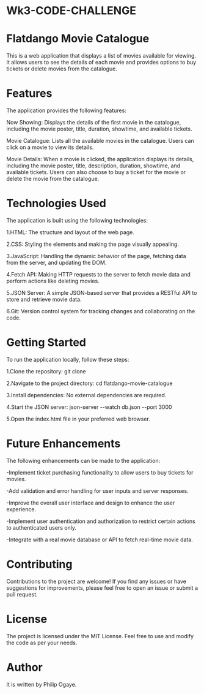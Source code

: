 # Wk3-CODE-CHALLENGE

# Flatdango Movie Catalogue
This is a web application that displays a list of movies available for viewing. It allows users to see the details of each movie and provides options to buy tickets or delete movies from the catalogue.

# Features
The application provides the following features:

Now Showing: Displays the details of the first movie in the catalogue, including the movie poster, title, duration, showtime, and available tickets.

Movie Catalogue: Lists all the available movies in the catalogue. Users can click on a movie to view its details.

Movie Details: When a movie is clicked, the application displays its details, including the movie poster, title, description, duration, showtime, and available tickets. Users can also choose to buy a ticket for the movie or delete the movie from the catalogue.

# Technologies Used
The application is built using the following technologies:

1.HTML: The structure and layout of the web page.

2.CSS: Styling the elements and making the page visually appealing.

3.JavaScript: Handling the dynamic behavior of the page, fetching data from the server, and updating the DOM.

4.Fetch API: Making HTTP requests to the server to fetch movie data and perform actions like deleting movies.

5.JSON Server: A simple JSON-based server that provides a RESTful API to store and retrieve movie data.

6.Git: Version control system for tracking changes and collaborating on the code.

# Getting Started
To run the application locally, follow these steps:

1.Clone the repository: git clone <repository-url>

2.Navigate to the project directory: cd flatdango-movie-catalogue

3.Install dependencies: No external dependencies are required.

4.Start the JSON server: json-server --watch db.json --port 3000

5.Open the index.html file in your preferred web browser.

# Future Enhancements
The following enhancements can be made to the application:

-Implement ticket purchasing functionality to allow users to buy tickets for movies.

-Add validation and error handling for user inputs and server responses.

-Improve the overall user interface and design to enhance the user experience.

-Implement user authentication and authorization to restrict certain actions to authenticated users only.

-Integrate with a real movie database or API to fetch real-time movie data.

# Contributing
Contributions to the project are welcome! If you find any issues or have suggestions for improvements, please feel free to open an issue or submit a pull request.

# License
The project is licensed under the MIT License. Feel free to use and modify the code as per your needs.

# Author
It is written by Philip Ogaye.



